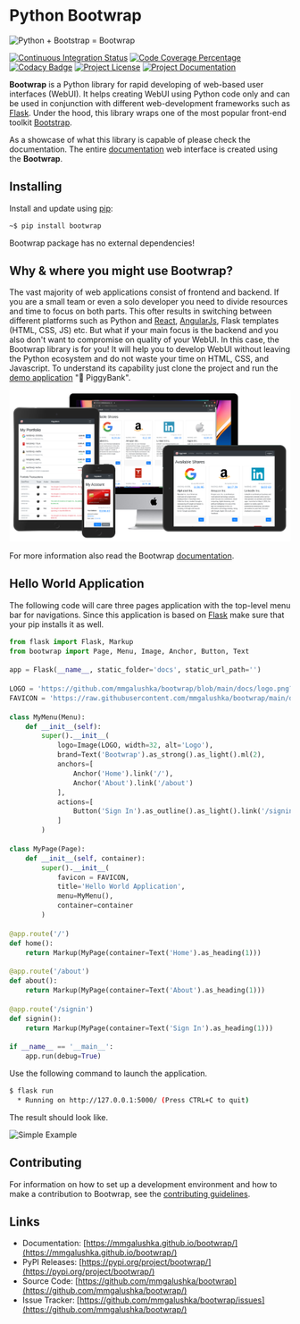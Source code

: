 # Python Bootwrap

![Python + Bootstrap = Bootwrap](https://github.com/mmgalushka/bootwrap/raw/main/docs/bootwrap-equation.png)

[![Continuous Integration Status](https://github.com/mmgalushka/bootwrap/workflows/CI/badge.svg)](https://github.com/mmgalushka/bootwrap/actions)
[![Code Coverage Percentage](https://codecov.io/gh/mmgalushka/bootwrap/branch/main/graphs/badge.svg)](https://codecov.io/gh/mmgalushka/bootwrap)
[![Codacy Badge](https://app.codacy.com/project/badge/Grade/763657a471ff424c85a5b894ddb750d0)](https://www.codacy.com/gh/mmgalushka/bootwrap/dashboard?utm_source=github.com&amp;utm_medium=referral&amp;utm_content=mmgalushka/bootwrap&amp;utm_campaign=Badge_Grade)
[![Project License](https://img.shields.io/badge/License-MIT-blue.svg)](https://github.com/mmgalushka/bootwrap/blob/main/LICENSE)
[![Project Documentation](https://img.shields.io/badge/docs-up--to--date-success)](https://mmgalushka.github.io/bootwrap/)

**Bootwrap** is a Python library for rapid developing of web-based user interfaces (WebUI). It helps creating WebUI using Python code only and can be used in conjunction with different web-development frameworks such as [Flask](https://palletsprojects.com/p/flask/). Under the hood, this library wraps one of the most popular front-end toolkit [Bootstrap](https://getbootstrap.com/).

As a showcase of what this library is capable of please check the documentation. The entire [documentation](https://mmgalushka.github.io/bootwrap/) web interface is created using the **Bootwrap**.


## Installing

Install and update using [pip](https://pip.pypa.io/en/stable/quickstart/):

```bash
~$ pip install bootwrap
```

Bootwrap package has no external dependencies!

## Why & where you might use Bootwrap?

The vast majority of web applications consist of frontend and backend. If you are a small team or even a solo developer you need to divide resources and time to focus on both parts. This ofter results in switching between different platforms such as Python and [React](https://reactjs.org/), [AngularJs](https://angular.io/), Flask templates (HTML, CSS, JS) etc. But what if your main focus is the backend and you also don't want to compromise on quality of your WebUI. In this case, the Bootwrap library is for you!  It will help you to develop WebUI without leaving the Python ecosystem and do not waste your time on HTML, CSS, and Javascript. To understand its capability just clone the project and run the [demo application](demo/demo.md) ":pig: PiggyBank".

![Screenshots Collage](demo/collage.png)

For more information also read the Bootwrap [documentation](https://mmgalushka.github.io/bootwrap/).

## Hello World Application

The following code will care three pages application with the top-level menu bar for navigations. Since this application is based on [Flask](https://palletsprojects.com/p/flask/) make sure that your pip installs it as well.

```Python
from flask import Flask, Markup
from bootwrap import Page, Menu, Image, Anchor, Button, Text

app = Flask(__name__, static_folder='docs', static_url_path='')

LOGO = 'https://github.com/mmgalushka/bootwrap/blob/main/docs/logo.png?raw=true'
FAVICON = 'https://raw.githubusercontent.com/mmgalushka/bootwrap/main/docs/favicon.ico'

class MyMenu(Menu):
    def __init__(self):
        super().__init__(
            logo=Image(LOGO, width=32, alt='Logo'),
            brand=Text('Bootwrap').as_strong().as_light().ml(2),
            anchors=[
                Anchor('Home').link('/'),
                Anchor('About').link('/about')
            ], 
            actions=[
                Button('Sign In').as_outline().as_light().link('/signin')
            ]
        )

class MyPage(Page):
    def __init__(self, container):
        super().__init__(
            favicon = FAVICON,
            title='Hello World Application',
            menu=MyMenu(),
            container=container
        )

@app.route('/')
def home():
    return Markup(MyPage(container=Text('Home').as_heading(1)))

@app.route('/about')
def about():
    return Markup(MyPage(container=Text('About').as_heading(1)))

@app.route('/signin')
def signin():
    return Markup(MyPage(container=Text('Sign In').as_heading(1)))

if __name__ == '__main__':
    app.run(debug=True)
```

Use the following command to launch the application.

```bash
$ flask run
  * Running on http://127.0.0.1:5000/ (Press CTRL+C to quit)
```

The result should look like.

![Simple Example](https://github.com/mmgalushka/bootwrap/raw/main/docs/multi-pages-app.png)

## Contributing

For information on how to set up a development environment and how to make a contribution to Bootwrap, see the [contributing guidelines](CONTRIBUTING.md).

## Links

- Documentation: [https://mmgalushka.github.io/bootwrap/](https://mmgalushka.github.io/bootwrap/)
- PyPI Releases: [https://pypi.org/project/bootwrap/](https://pypi.org/project/bootwrap/)
- Source Code: [https://github.com/mmgalushka/bootwrap](https://github.com/mmgalushka/bootwrap/)
- Issue Tracker: [https://github.com/mmgalushka/bootwrap/issues](https://github.com/mmgalushka/bootwrap/)
